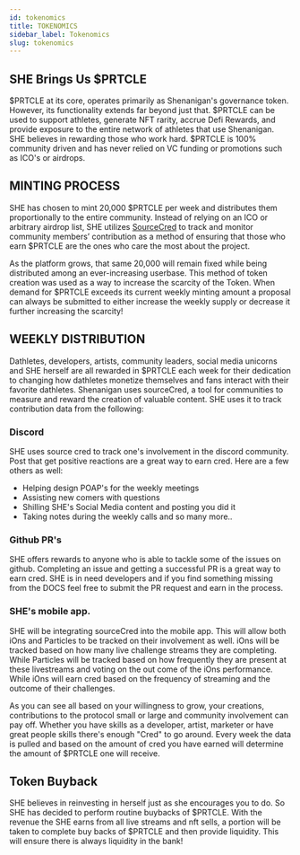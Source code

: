 ```yaml
---
id: tokenomics
title: TOKENOMICS
sidebar_label: Tokenomics
slug: tokenomics
---
```


## SHE Brings Us $PRTCLE
$PRTCLE at its core, operates primarily as Shenanigan's governance token. However, its functionality extends far beyond just that. $PRTCLE can be used to support athletes, generate NFT rarity, accrue Defi Rewards, and provide exposure to the entire network of athletes that use Shenanigan. SHE believes in rewarding those who work hard. $PRTCLE is 100% community driven and has never relied on VC funding or promotions such as ICO's or airdrops.
 
## MINTING PROCESS
SHE has chosen to mint 20,000 $PRTCLE per week and distributes them proportionally to the entire community. Instead of relying on an ICO or arbitrary airdrop list, SHE utilizes [SourceCred](https://sourcecred.io/) to track and monitor community members’ contribution as a method of ensuring that those who earn $PRTCLE are the ones who care the most about the project.

As the platform grows, that same 20,000 will remain fixed while being distributed among an ever-increasing userbase. This method of token creation was used as a way to increase the scarcity of the Token. When demand for $PRTCLE exceeds its current weekly minting amount a proposal can always be submitted to either increase the weekly supply or decrease it further increasing the scarcity! 

## WEEKLY DISTRIBUTION 
Dathletes, developers, artists, community leaders, social media unicorns and SHE herself are all rewarded in $PRTCLE each week for their dedication to changing how dathletes monetize themselves and fans interact with their favorite dathletes. Shenanigan uses sourceCred, a tool for communities to measure and reward the creation of valuable content. SHE uses it to track contribution data from the following:

### Discord
SHE uses source cred to track one's involvement in the discord community. Post that get positive reactions are a great way to earn cred. Here are a few others as well:
* Helping design POAP's for the weekly meetings
* Assisting new comers with questions
* Shilling SHE's Social Media content and posting you did it
* Taking notes during the weekly calls
and so many more..
### Github PR's
SHE offers rewards to anyone who is able to tackle some of the issues on github. Completing an issue and getting a successful PR is a great way to earn cred. SHE is in need developers and if you find something missing from the DOCS feel free to submit the PR request and earn in the process.
### SHE's mobile app.
SHE will be integrating sourceCred into the mobile app. This will allow both iOns and Particles to be tracked on their involvement as well. iOns will be tracked based on how many live challenge streams they are completing. While Particles will be tracked based on how frequently they are present at these livestreams and voting on the out come of the iOns performance. While iOns will earn cred based on the frequency of streaming and the outcome of their challenges.

As you can see all based on your willingness to grow, your creations, contributions to the protocol small or large and community involvement can pay off. Whether you have skills as a developer, artist, marketer or have great people skills there's enough "Cred" to go around. Every week the data is pulled and based on the amount of cred you have earned will determine the amount of $PRTCLE one will receive.


## Token Buyback
SHE believes in reinvesting in herself just as she encourages you to do. So SHE has decided to perform routine buybacks of $PRTCLE. With the revenue the SHE earns from all live streams and nft sells, a portion will be taken to complete buy backs of $PRTCLE and then provide liquidity. This will ensure there is always liquidity in the bank!
